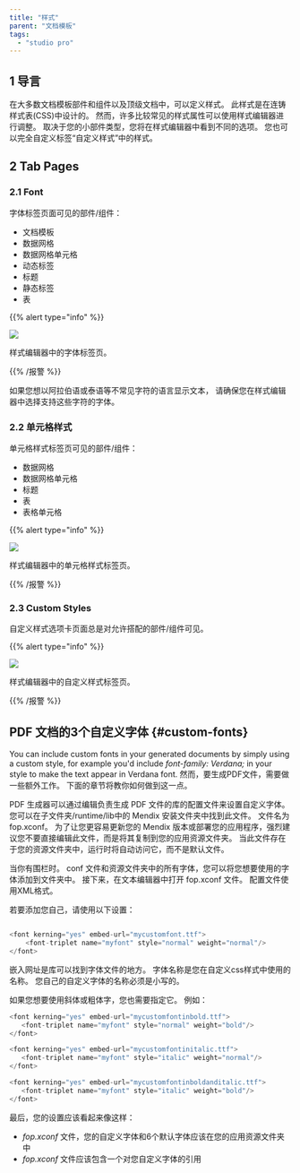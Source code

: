 ```yaml
---
title: "样式"
parent: "文档模板"
tags:
  - "studio pro"
---
```


## 1 导言

在大多数文档模板部件和组件以及顶级文档中，可以定义样式。 此样式是在连铸样式表(CSS)中设计的。 然而，许多比较常见的样式属性可以使用样式编辑器进行调整。 取决于您的小部件类型，您将在样式编辑器中看到不同的选项。 您也可以完全自定义标签“自定义样式”中的样式。

## 2 Tab Pages

### 2.1 Font

字体标签页面可见的部件/组件：

*   文档模板
*   数据网格
*   数据网格单元格
*   动态标签
*   标题
*   静态标签
*   表

{{% alert type="info" %}}

![](attachments/core/2018-03-01_14-27-27.png)

样式编辑器中的字体标签页。

{{% /报警 %}}

如果您想以阿拉伯语或泰语等不常见字符的语言显示文本， 请确保您在样式编辑器中选择支持这些字符的字体。

### 2.2 单元格样式

单元格样式标签页可见的部件/组件：

*   数据网格
*   数据网格单元格
*   标题
*   表
*   表格单元格

{{% alert type="info" %}}

![](attachments/core/2018-03-01_14-29-13.png)

样式编辑器中的单元格样式标签页。

{{% /报警 %}}

### 2.3 Custom Styles

自定义样式选项卡页面总是对允许搭配的部件/组件可见。

{{% alert type="info" %}}

![](attachments/core/2018-03-01_14-33-46.png)

样式编辑器中的自定义样式标签页。

{{% /报警 %}}

## PDF 文档的3个自定义字体 {#custom-fonts}

You can include custom fonts in your generated documents by simply using a custom style, for example you'd include _font-family: Verdana;_ in your style to make the text appear in Verdana font. 然而，要生成PDF文件，需要做一些额外工作。 下面的章节将教你如何做到这一点。

PDF 生成器可以通过编辑负责生成 PDF 文件的库的配置文件来设置自定义字体。 您可以在子文件夹/runtime/lib中的 Mendix 安装文件夹中找到此文件。 文件名为 fop.xconf。 为了让您更容易更新您的 Mendix 版本或部署您的应用程序，强烈建议您不要直接编辑此文件，而是将其复制到您的应用资源文件夹。 当此文件存在于您的资源文件夹中，运行时将自动访问它，而不是默认文件。

当你有围栏时。 conf 文件和资源文件夹中的所有字体，您可以将您想要使用的字体添加到文件夹中。 接下来，在文本编辑器中打开 fop.xconf 文件。 配置文件使用XML格式。

若要添加您自己，请使用以下设置：

```java

<font kerning="yes" embed-url="mycustomfont.ttf">
    <font-triplet name="myfont" style="normal" weight="normal"/>
</font>
```

嵌入网址是库可以找到字体文件的地方。 字体名称是您在自定义css样式中使用的名称。 您自己的自定义字体的名称必须是小写的。

如果您想要使用斜体或粗体字，您也需要指定它。 例如：

```java
<font kerning="yes" embed-url="mycustomfontinbold.ttf">
   <font-triplet name="myfont" style="normal" weight="bold"/>
</font>

<font kerning="yes" embed-url="mycustomfontinitalic.ttf">
   <font-triplet name="myfont" style="italic" weight="normal"/>
</font>

<font kerning="yes" embed-url="mycustomfontinboldanditalic.ttf">
   <font-triplet name="myfont" style="italic" weight="bold"/>
</font>
```

最后，您的设置应该看起来像这样：

* *fop.xconf* 文件，您的自定义字体和6个默认字体应该在您的应用资源文件夹中
* *fop.xconf* 文件应该包含一个对您自定义字体的引用
